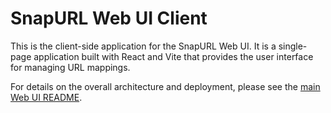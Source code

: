 # SnapURL Web UI Client

This is the client-side application for the SnapURL Web UI. It is a single-page application built with React and Vite that provides the user interface for managing URL mappings.

For details on the overall architecture and deployment, please see the [main Web UI README](../README.md).
